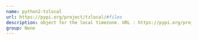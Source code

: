 ```yaml
---
name: python2-tzlocal
url: https://pypi.org/project/tzlocal/#files
description: object for the local timezone. URL : https://pypi.org/project/tzlocal/#files Groups : None
group: None
---
```

